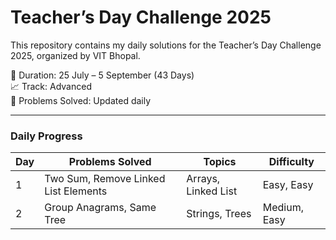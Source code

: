 # Teacher’s Day Challenge 2025

This repository contains my daily solutions for the Teacher’s Day Challenge 2025, organized by VIT Bhopal.

📅 Duration: 25 July – 5 September (43 Days)  
📈 Track: Advanced  
🎯 Problems Solved: Updated daily

---

### Daily Progress

| Day | Problems Solved | Topics | Difficulty |
|-----|----------------|--------|------------|
| 1   | Two Sum, Remove Linked List Elements | Arrays, Linked List | Easy, Easy |
| 2   | Group Anagrams, Same Tree | Strings, Trees | Medium, Easy |

